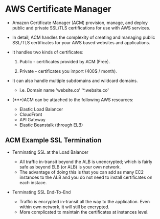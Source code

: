 # AWS Certificate Manager

- Amazon Certificate Manager (ACM) provision, manage, and deploy public and
    private SSL/TLS certifications for use with AWS services.

- In detail, ACM handles the complexity of creating and managing public SSL/TLS
    certificates for your AWS based websites and applications.

- It handles two kinds of certificates:

    1. Public - certificates provided by ACM (Free).

    2. Private - certificates you import (400$ / month).

- It can also handle multiple subdomains and wildcard domains.
    - i.e. Domain name 'website.co' '*.website.co'

- (***)ACM can be attached to the following AWS resources:

    - Elastic Load Balancer
    - CloudFront
    - API Gateway
    - Elastic Beanstalk (through ELB)

## ACM Example SSL Termination

- Terminating SSL at the Load Balancer

    - All traffic in-transit beyond the ALB is unencrypted; which is fairly safe
        as beyond ELB (or ALB) is your own network.
    - The advantage of doing this is that you can add as many EC2 instances to
        the ALB and you do not need to install certificates on each instace.

- Terminating SSL End-To-End

    - Traffic is encrypted in-transit all the way to the application. Even
        within own network, it will still be encrypted.
    - More complicated to maintain the certificates at instances level.


